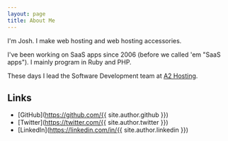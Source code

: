 ```yaml
---
layout: page
title: About Me
---
```


I'm Josh. I make web hosting and web hosting accessories.

I've been working on SaaS apps since 2006 (before we called 'em "SaaS apps").
I mainly program in Ruby and PHP.

These days I lead the Software Development team at
[A2 Hosting](https://www.a2hosting.com/about/careers).

## Links

- [GitHub](https://github.com/{{ site.author.github }})
- [Twitter](https://twitter.com/{{ site.author.twitter }})
- [LinkedIn](https://linkedin.com/in/{{ site.author.linkedin }})

<!-- 10 years old :P 
## Contact Info

* AIM: [itspriddle](aim:goim?screenname=itspriddle)


## Education

* A.O.S. Web Development (with Honors), 2007
* ITT Technical Institute, Albany NY

## Skills

### Programming Languages

* Ruby, Javascript, PHP, HTML/XML, CSS, MySQL, Bash, Perl/CGI

### Frameworks

* Ruby on Rails, Sinatra, Titanium Mobile, CodeIgniter, jQuery, Prototype.js, script.aculo.us

### Software

* Programming: Vim, TextMate, Adobe Dreamweaver
* Graphics: Adobe Fireworks
* Desktop Operating Systems: Mac OS X (Leopard/Snow Leopard), Ubuntu Linux, Fedora Linux
* Server Operating Systems: Ubuntu Server, Cent OS
* Web Servers: Apache
* Version Control Systems: Git, Subversion
* VoIP Platforms: Asterisk PBX, OpenSER/OpenSIPS

### Other

* Linux server setup and administration with Ubuntu and Cent OS.
* Home and small office networking with Microsoft Windows, Mac OS X, and Linux.
* Maintenance, troubleshooting, and deployment of VoIP networks with tens of thousands of nodes.
* VoIP PBX setup, maintenance, and customization with Asterisk PBX.
* Technical troubleshooting and sales with clients in person, or via phone or email.
-->
